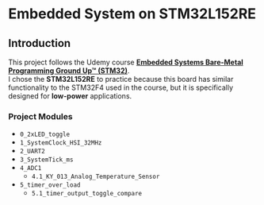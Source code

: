 # Embedded System on STM32L152RE

## Introduction

This project follows the Udemy course [**Embedded Systems Bare-Metal Programming Ground Up™ (STM32)**](https://www.udemy.com/course/embedded-systems-bare-metal-programming/).  
I chose the **STM32L152RE** to practice because this board has similar functionality to the STM32F4 used in the course, but it is specifically designed for **low-power** applications.

### Project Modules

- `0_2xLED_toggle`
- `1_SystemClock_HSI_32MHz`
- `2_UART2`
- `3_SystemTick_ms`
- `4_ADC1`
  - `4.1_KY_013_Analog_Temperature_Sensor`
- `5_timer_over_load`
  - `5.1_timer_output_toggle_compare`
